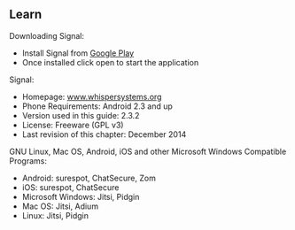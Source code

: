 ## Learn
Downloading Signal:
 - Install Signal from [Google Play](https://play.google.com/store/apps/details?id=org.thoughtcrime.securesms)
 - Once installed click open to start the application

Signal:
 - Homepage: www.whispersystems.org
 - Phone Requirements: Android 2.3 and up
 - Version used in this guide: 2.3.2
 - License: Freeware (GPL v3)
 - Last revision of this chapter: December 2014

GNU Linux, Mac OS, Android, iOS and other Microsoft Windows Compatible Programs:
 - Android: surespot, ChatSecure, Zom
 - iOS: surespot, ChatSecure
 - Microsoft Windows: Jitsi, Pidgin
 - Mac OS: Jitsi, Adium
 - Linux: Jitsi, Pidgin
